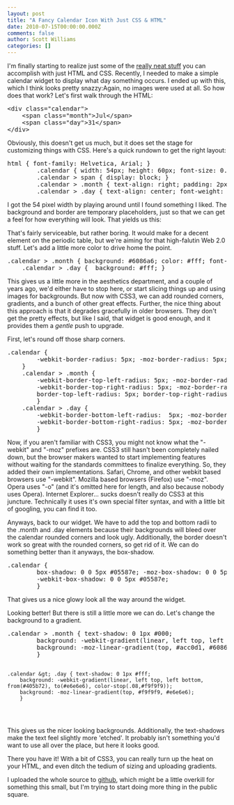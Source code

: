 ```yaml
---
layout: post
title: "A Fancy Calendar Icon With Just CSS & HTML"
date: 2010-07-15T00:00:00.000Z
comments: false
author: Scott Williams
categories: []
---
```

I'm finally starting to realize just some of the <a href="http://graphicpeel.com/cssiosicons">really neat stuff</a> you can accomplish with just HTML and CSS. Recently, I needed to make a simple calendar widget to display what day something occurs. I ended up with this, which I think looks pretty snazzy:Again, no images were used at all. So how does that work? Let's first walk through the HTML: 

<div><pre>&lt;div class="calendar"&gt; 
    &lt;span class="month"&gt;Jul&lt;/span&gt;
    &lt;span class="day"&gt;31&lt;/span&gt;
&lt;/div&gt;</pre></div>

Obviously, this doesn't get us much, but it does set the stage for customizing things with CSS. Here's a quick rundown to get the right layout:

<div>
  <div><pre>html { font-family: Helvetica, Arial; }
        .calendar { width: 54px; height: 60px; font-size: 0.8em; background: #eee; border: 1px solid; }
        .calendar &gt; span { display: block; }
        .calendar &gt; .month { text-align: right; padding: 2px 5px 2px 0; }
        .calendar &gt; .day { text-align: center; font-weight: bold; font-size: 2.3em; }</pre></div>
</div>

I got the 54 pixel width by playing around until I found something I liked. The background and border are temporary placeholders, just so that we can get a feel for how everything will look. That yields us this:

That's fairly serviceable, but rather boring. It would make for a decent element on the periodic table, but we're aiming for that high-falutin Web 2.0 stuff. Let's add a little more color to drive home the point.

<div>
  <div><pre>.calendar &gt; .month { background: #6086a6; color: #fff; font-weight: bold; }
    .calendar &gt; .day {  background: #fff; }</pre></div>
</div>

This gives us a little more in the aesthetics department, and a couple of years ago, we'd either have to stop here, or start slicing things up and using images for backgrounds. But now with CSS3, we can add rounded corners, gradients, and a bunch of other great effects. Further, the nice thing about this approach is that it degrades gracefully in older browsers. They don't get the pretty effects, but like I said, that widget is good enough, and it provides them a <em>gentle</em> push to upgrade.

First, let's round off those sharp corners.

<div>
  <div><pre>.calendar { 
        -webkit-border-radius: 5px; -moz-border-radius: 5px; border-radius: 5px; 
    }
    .calendar &gt; .month { 
        -webkit-border-top-left-radius: 5px; -moz-border-radius-topleft: 5px;
        -webkit-border-top-right-radius: 5px; -moz-border-radius-topright: 5px;
        border-top-left-radius: 5px; border-top-right-radius: 5px;
        }
    .calendar &gt; .day {
        -webkit-border-bottom-left-radius:  5px; -moz-border-radius-bottomleft:      5px;
        -webkit-border-bottom-right-radius: 5px; -moz-border-radius-bottomright:     5px;
        }</pre></div>
</div>

Now, if you aren't familiar with CSS3, you might not know what the "-webkit" and "-moz" prefixes are. CSS3 still hasn't been completely nailed down, but the browser makers wanted to start implementing features without waiting for the standards committees to finalize everything. So, they added their own implementations. Safari, Chrome, and other webkit based browsers use "-webkit". Mozilla based browsers (Firefox) use "-moz". Opera uses "-o" (and it's omitted here for length, and also because nobody uses Opera). Internet Explorer... <span>sucks</span> doesn't really do CSS3 at this juncture. Technically it uses it's own special filter syntax, and with a little bit of googling, you can find it too.

Anyways, back to our widget. We have to add the top and bottom radii to the .month and .day elements because their backgrounds will bleed over the calendar rounded corners and look ugly. Additionally, the border doesn't work so great with the rounded corners, so get rid of it. We can do something better than it anyways, the box-shadow.

<div>
  <div><pre>.calendar {
        box-shadow: 0 0 5px #05587e; -moz-box-shadow: 0 0 5px #05587e; 
        -webkit-box-shadow: 0 0 5px #05587e;
        }</pre></div>
</div>

That gives us a nice glowy look all the way around the widget.

Looking better! But there is still a little more we can do. Let's change the background to a gradient.

<div>
  <div><pre>.calendar &gt; .month { text-shadow: 0 1px #000;
        background: -webkit-gradient(linear, left top, left bottom, from(#acc0d1), to(#6086a6));
        background: -moz-linear-gradient(top, #acc0d1, #6086a6);
        }
                                         
    .calendar &gt; .day { text-shadow: 0 1px #fff;
        background: -webkit-gradient(linear, left top, left bottom, from(#405b72), to(#e6e6e6), color-stop(.08,#f9f9f9));
        background: -moz-linear-gradient(top, #f9f9f9, #e6e6e6);
        }
</pre></div>
</div>

This gives us the nicer looking backgrounds. Additionally, the text-shadows make the text feel slightly more 'etched'. It probably isn't something you'd want to use all over the place, but here it looks good.

There you have it! With a bit of CSS3, you can really turn up the heat on your HTML, and even ditch the tedium of sizing and uploading gradients.

I uploaded the whole source to <a href="http://github.com/swilliams/CSS3-Calendar-Widget">github</a>, which might be a little overkill for something this small, but I'm trying to start doing more thing in the public square.